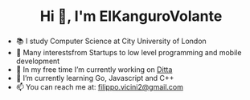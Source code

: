 <h1 align="center">Hi 👋, I'm ElKanguroVolante</h1>
<h3 align="center"></h3>

- 📚 I study Computer Science at City University of London
- 👀 Many interestsfrom Startups to low level programming and mobile development 
- 🔭 In my free time I’m currently working on <a href="https://www.ditta.io/">Ditta</a>
- 🌱 I’m currently learning Go, Javascript and C++
- 📫 You can reach me at: filippo.vicini2@gmail.com


<!--
**FilippoVicini/FilippoVicini** is a ✨ _special_ ✨ repository because its `README.md` (this file) appears on your GitHub profile.

Here are some ideas to get you started:

- 🔭 I’m currently working on ...
- 🌱 I’m currently learning ...
- 👯 I’m looking to collaborate on ...
- 🤔 I’m looking for help with ...
- 💬 Ask me about ...
- 📫 How to reach me: ...
- 😄 Pronouns: ...
- ⚡ Fun fact: ...
-->
